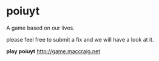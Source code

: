 poiuyt
======

A game based on our lives.

please feel free to submit a fix and we will have a look at it. 

<b>play poiuyt</b>
http://game.maccraig.net
